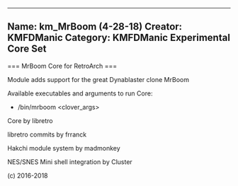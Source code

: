 -----------------------
Name: km_MrBoom (4-28-18)
Creator: KMFDManic
Category: KMFDManic Experimental Core Set
-----------------------
=== MrBoom Core for RetroArch ===

Module adds support for the great Dynablaster clone MrBoom

Available executables and arguments to run Core:
- /bin/mrboom <rom> <clover_args>

Core by libretro

libretro commits by frranck

Hakchi module system by madmonkey

NES/SNES Mini shell integration by Cluster

(c) 2016-2018
